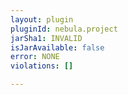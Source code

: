 ```yaml
---
layout: plugin
pluginId: nebula.project
jarSha1: INVALID
isJarAvailable: false
error: NONE
violations: []

---
```

